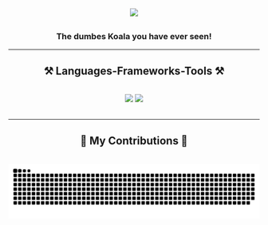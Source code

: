 <h1 align="center">
    <img src="https://readme-typing-svg.herokuapp.com/?font=Righteous&size=35&center=true&vCenter=true&width=500&height=70&duration=4000&lines=Hi+There!+👋;+I'm+Dumb+Koala!;" />
</h1>
<h3 align="center">The dumbes Koala you have ever seen!</h3>

<!--
- 🔭 I’m currently working on ...
- 🌱 I’m currently learning ...
- 👯 I’m looking to collaborate on ...
- 🤔 I’m looking for help with ...
- 💬 Ask me about ...
- 📫 How to reach me: ...
- 😄 Pronouns: ...
- ⚡ Fun fact: ...
-->
 <hr/>
     <h2 align="center">⚒️ Languages-Frameworks-Tools ⚒️</h2>
     <br/>
    <div align="center">
        <img src="https://skillicons.dev/icons?i=svelte,html,css,vscode,github,git,azure,docker,cs,dotnet" />
        <img src="https://skillicons.dev/icons?i=nodejs,python,javascript,typescript,c,java,linux" /><br>
    </div>
    <br/>
<hr/>

<div align="center">
  <h2>🐍 My Contributions 🐍</h2>
  <br>
  <img alt="snake eating my contributions" src="https://raw.githubusercontent.com/salesp07/salesp07/output/github-contribution-grid-snake.svg" />
  <br/><br/><br/>
</div>

